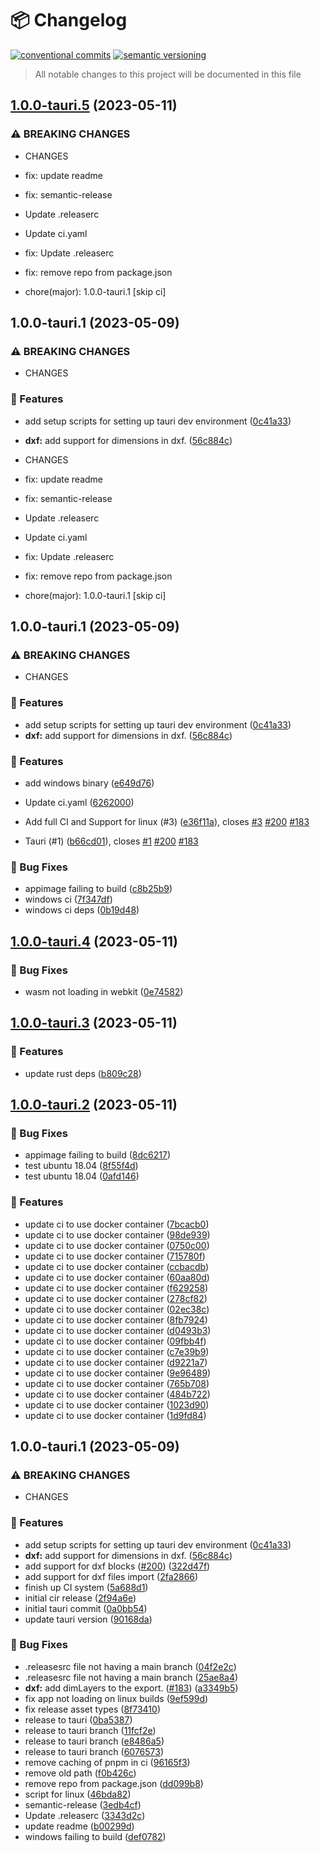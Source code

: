 # 📦 Changelog 
[![conventional commits](https://img.shields.io/badge/conventional%20commits-1.0.0-yellow.svg)](https://conventionalcommits.org)
[![semantic versioning](https://img.shields.io/badge/semantic%20versioning-2.0.0-green.svg)](https://semver.org)
> All notable changes to this project will be documented in this file

## [1.0.0-tauri.5](https://github.com/ZanzyTHEbar/jsketcher/compare/v1.0.0-tauri.4...v1.0.0-tauri.5) (2023-05-11)


### ⚠ BREAKING CHANGES

* CHANGES

* fix: update readme

* fix: semantic-release

* Update .releaserc

* Update ci.yaml

* fix: Update .releaserc

* fix: remove repo from package.json

* chore(major): 1.0.0-tauri.1 [skip ci]

## 1.0.0-tauri.1 (2023-05-09)

### ⚠ BREAKING CHANGES

* CHANGES

### 🍕 Features

* add setup scripts for setting up tauri dev environment ([0c41a33](https://github.com/ZanzyTHEbar/jsketcher/commit/0c41a33d0e9dee8ecd645d04e9eb551980680941))
* **dxf:** add support for dimensions in dxf. ([56c884c](https://github.com/ZanzyTHEbar/jsketcher/commit/56c884ccfd551e0b2dcbee0fc0a0eff62fb6a338))
* CHANGES

* fix: update readme

* fix: semantic-release

* Update .releaserc

* Update ci.yaml

* fix: Update .releaserc

* fix: remove repo from package.json

* chore(major): 1.0.0-tauri.1 [skip ci]

## 1.0.0-tauri.1 (2023-05-09)

### ⚠ BREAKING CHANGES

* CHANGES

### 🍕 Features

* add setup scripts for setting up tauri dev environment ([0c41a33](https://github.com/ZanzyTHEbar/jsketcher/commit/0c41a33d0e9dee8ecd645d04e9eb551980680941))
* **dxf:** add support for dimensions in dxf. ([56c884c](https://github.com/ZanzyTHEbar/jsketcher/commit/56c884ccfd551e0b2dcbee0fc0a0eff62fb6a338))

### 🍕 Features

* add windows binary ([e649d76](https://github.com/ZanzyTHEbar/jsketcher/commit/e649d762b62aa957da961c86e78e909fb468b172))
* Update ci.yaml ([6262000](https://github.com/ZanzyTHEbar/jsketcher/commit/62620001d74ff91c351abee10393fe0da112c174))


* Add full CI and Support for linux (#3) ([e36f11a](https://github.com/ZanzyTHEbar/jsketcher/commit/e36f11a804baa90aaf8642234b445a956b17643f)), closes [#3](https://github.com/ZanzyTHEbar/jsketcher/issues/3) [#200](https://github.com/ZanzyTHEbar/jsketcher/issues/200) [#183](https://github.com/ZanzyTHEbar/jsketcher/issues/183)
* Tauri (#1) ([b66cd01](https://github.com/ZanzyTHEbar/jsketcher/commit/b66cd019edbba93d8e29cd3d13b0b2e1a344fdbd)), closes [#1](https://github.com/ZanzyTHEbar/jsketcher/issues/1) [#200](https://github.com/ZanzyTHEbar/jsketcher/issues/200) [#183](https://github.com/ZanzyTHEbar/jsketcher/issues/183)


### 🐛 Bug Fixes

* appimage failing to build ([c8b25b9](https://github.com/ZanzyTHEbar/jsketcher/commit/c8b25b90efa79501733b5f22661991d531b82471))
* windows ci ([7f347df](https://github.com/ZanzyTHEbar/jsketcher/commit/7f347df28c6f88c3db64f503d18f1c0a72f91b56))
* windows ci deps ([0b19d48](https://github.com/ZanzyTHEbar/jsketcher/commit/0b19d4879c1515e722d5477b1195b5f62a45a105))

## [1.0.0-tauri.4](https://github.com/ZanzyTHEbar/jsketcher/compare/v1.0.0-tauri.3...v1.0.0-tauri.4) (2023-05-11)


### 🐛 Bug Fixes

* wasm not loading in webkit ([0e74582](https://github.com/ZanzyTHEbar/jsketcher/commit/0e7458284831c946c6a0b0b4e4ded96bd4ceffa7))

## [1.0.0-tauri.3](https://github.com/ZanzyTHEbar/jsketcher/compare/v1.0.0-tauri.2...v1.0.0-tauri.3) (2023-05-11)


### 🍕 Features

* update rust deps ([b809c28](https://github.com/ZanzyTHEbar/jsketcher/commit/b809c28b8cba7a3354cf1f8f8f9917d1f1c9e653))

## [1.0.0-tauri.2](https://github.com/ZanzyTHEbar/jsketcher/compare/v1.0.0-tauri.1...v1.0.0-tauri.2) (2023-05-11)


### 🐛 Bug Fixes

* appimage failing to build ([8dc6217](https://github.com/ZanzyTHEbar/jsketcher/commit/8dc62170a9be15f1ab1f20d9b7db5f3fa8e371b5))
* test ubuntu 18.04 ([8f55f4d](https://github.com/ZanzyTHEbar/jsketcher/commit/8f55f4d1c1a0bc036441453266c5c5d3ea9c4c65))
* test ubuntu 18.04 ([0afd146](https://github.com/ZanzyTHEbar/jsketcher/commit/0afd14642bb12107622bc39db41417c6f7d23c61))


### 🍕 Features

* update ci to use docker container ([7bcacb0](https://github.com/ZanzyTHEbar/jsketcher/commit/7bcacb0251eb934bd020022433641475782c240e))
* update ci to use docker container ([98de939](https://github.com/ZanzyTHEbar/jsketcher/commit/98de93981f3cb6bda3763a4eb4ce85b201145c78))
* update ci to use docker container ([0750c00](https://github.com/ZanzyTHEbar/jsketcher/commit/0750c006f3f49f5f22205f4a6303e33627ddcbe2))
* update ci to use docker container ([715780f](https://github.com/ZanzyTHEbar/jsketcher/commit/715780f8f6b106b6f1e0e5f19f6145d940aa79ec))
* update ci to use docker container ([ccbacdb](https://github.com/ZanzyTHEbar/jsketcher/commit/ccbacdba32268fb8990d2b5455329014ef04d3ca))
* update ci to use docker container ([60aa80d](https://github.com/ZanzyTHEbar/jsketcher/commit/60aa80d636affd2334526cc4569940cf9ceb77c5))
* update ci to use docker container ([f629258](https://github.com/ZanzyTHEbar/jsketcher/commit/f629258426c7b3a52b4cdce2a120652d3e9727f6))
* update ci to use docker container ([278cf82](https://github.com/ZanzyTHEbar/jsketcher/commit/278cf82ceaae8e76231780ab571e53e8658a3463))
* update ci to use docker container ([02ec38c](https://github.com/ZanzyTHEbar/jsketcher/commit/02ec38c1b7f9ef6b2af5df22ca4b7ae9ceb86151))
* update ci to use docker container ([8fb7924](https://github.com/ZanzyTHEbar/jsketcher/commit/8fb7924dc295aad48f798fd024f8a9394a53d4ba))
* update ci to use docker container ([d0493b3](https://github.com/ZanzyTHEbar/jsketcher/commit/d0493b3e0ca956b2a5ade8c3c2deac0f78b7d16a))
* update ci to use docker container ([09fbb4f](https://github.com/ZanzyTHEbar/jsketcher/commit/09fbb4f9b9b714a013207133963cc5de5934ca3e))
* update ci to use docker container ([c7e39b9](https://github.com/ZanzyTHEbar/jsketcher/commit/c7e39b92f79f6d6d8fa5553e36008eb82f1da8be))
* update ci to use docker container ([d9221a7](https://github.com/ZanzyTHEbar/jsketcher/commit/d9221a77fe581532de86b9f05a198ccca447781a))
* update ci to use docker container ([9e96489](https://github.com/ZanzyTHEbar/jsketcher/commit/9e96489eb762a06f5256a838af90cb6e7035f387))
* update ci to use docker container ([765b708](https://github.com/ZanzyTHEbar/jsketcher/commit/765b708a19fb8fbcb1c2c98395c0570a6b3eef0a))
* update ci to use docker container ([484b722](https://github.com/ZanzyTHEbar/jsketcher/commit/484b722a49be1c8259e93121b6cea5e1b438f865))
* update ci to use docker container ([1023d90](https://github.com/ZanzyTHEbar/jsketcher/commit/1023d905291e6d92dd19f23c1abd031fe2ae242b))
* update ci to use docker container ([1d9fd84](https://github.com/ZanzyTHEbar/jsketcher/commit/1d9fd84aa23984ae9450f940bc2533447ef46d95))

## 1.0.0-tauri.1 (2023-05-09)


### ⚠ BREAKING CHANGES

* CHANGES

### 🍕 Features

* add setup scripts for setting up tauri dev environment ([0c41a33](https://github.com/ZanzyTHEbar/jsketcher/commit/0c41a33d0e9dee8ecd645d04e9eb551980680941))
* **dxf:** add support for dimensions in dxf. ([56c884c](https://github.com/ZanzyTHEbar/jsketcher/commit/56c884ccfd551e0b2dcbee0fc0a0eff62fb6a338))
* add support for dxf blocks ([#200](https://github.com/ZanzyTHEbar/jsketcher/issues/200)) ([322d47f](https://github.com/ZanzyTHEbar/jsketcher/commit/322d47f80255d01b8bfcbaa110f0e790e91fa0d1))
* add support for dxf files import ([2fa2866](https://github.com/ZanzyTHEbar/jsketcher/commit/2fa2866296068bb785f3adeb6e18afe19a698100))
* finish up CI system ([5a688d1](https://github.com/ZanzyTHEbar/jsketcher/commit/5a688d1a9eec64d210ea140c9f9584fb4079a245))
* initial cir release ([2f94a6e](https://github.com/ZanzyTHEbar/jsketcher/commit/2f94a6eb82c91757d5e4b21ae4956dda3aadddfc))
* initial tauri commit ([0a0bb54](https://github.com/ZanzyTHEbar/jsketcher/commit/0a0bb5485e8f8d513115f210c57074d0e3e1c93e))
* update tauri version ([90168da](https://github.com/ZanzyTHEbar/jsketcher/commit/90168da42c37424180dece3c62acc2ca5f83dd50))


### 🐛 Bug Fixes

* .releasesrc file not having a main branch ([04f2e2c](https://github.com/ZanzyTHEbar/jsketcher/commit/04f2e2c6b77ee76bb14a584e7c7b273d5a0f5884))
* .releasesrc file not having a main branch ([25ae8a4](https://github.com/ZanzyTHEbar/jsketcher/commit/25ae8a464b90535596827ca023af93bb2fb64a0a))
* **dxf:** add dimLayers to the export. ([#183](https://github.com/ZanzyTHEbar/jsketcher/issues/183)) ([a3349b5](https://github.com/ZanzyTHEbar/jsketcher/commit/a3349b5da4c61de42ccebac76978da10c9e2d8f3))
* fix app not loading on linux builds ([9ef599d](https://github.com/ZanzyTHEbar/jsketcher/commit/9ef599ddc9e7175f35b9aa70c4a5b29210c797d5))
* fix release asset types ([8f73410](https://github.com/ZanzyTHEbar/jsketcher/commit/8f73410c7434d7c055fb405fcf11b99adf033db2))
* release to tauri ([0ba5387](https://github.com/ZanzyTHEbar/jsketcher/commit/0ba5387601ccf883021b18016de270b3be8e57c5))
* release to tauri branch ([11fcf2e](https://github.com/ZanzyTHEbar/jsketcher/commit/11fcf2e87acfd5e7cc9ac822046d405326b7d41b))
* release to tauri branch ([e8486a5](https://github.com/ZanzyTHEbar/jsketcher/commit/e8486a5e65d73bcb7bc6044147d4c9e8e7c36923))
* release to tauri branch ([6076573](https://github.com/ZanzyTHEbar/jsketcher/commit/6076573c989fb627453eb110d4ff5b8a79cc3ff0))
* remove caching of pnpm in ci ([96165f3](https://github.com/ZanzyTHEbar/jsketcher/commit/96165f3e1e24ef90cfc1c131ab681313f94b6d89))
* remove old path ([f0b426c](https://github.com/ZanzyTHEbar/jsketcher/commit/f0b426c14fecae1d09e06039ce273789693742ee))
* remove repo from package.json ([dd099b8](https://github.com/ZanzyTHEbar/jsketcher/commit/dd099b8ad8df081254f005ade8eaeef8978c215f))
* script for linux ([46bda82](https://github.com/ZanzyTHEbar/jsketcher/commit/46bda827261d9d17d0c09acbb7ec98972c8c5d8a))
* semantic-release ([3edb4cf](https://github.com/ZanzyTHEbar/jsketcher/commit/3edb4cf63516fe70f6cf2175c194bfaa03f25a6e))
* Update .releaserc ([3343d2c](https://github.com/ZanzyTHEbar/jsketcher/commit/3343d2cb4aed2facf5dbe14f4c8f8fca54e19c8c))
* update readme ([b00299d](https://github.com/ZanzyTHEbar/jsketcher/commit/b00299d5c1b1e199c1c0ca0dac49d42e204c5b29))
* windows failing to build ([def0782](https://github.com/ZanzyTHEbar/jsketcher/commit/def0782b76181ed7fbb662805d54abc703cb35c3))
